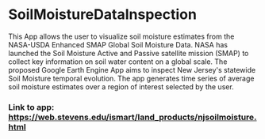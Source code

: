 # SoilMoistureDataInspection
This App allows the user to visualize soil moisture estimates from the NASA-USDA Enhanced SMAP Global Soil Moisture Data. NASA has launched the Soil Moisture Active and Passive satellite mission (SMAP) to collect key information on soil water content on a global scale. The proposed Google Earth Engine App aims to inspect New Jersey's statewide Soil Moisture temporal evolution. The app generates time series of average soil moisture estimates over a region of interest selected by the user.
### Link to app: https://web.stevens.edu/ismart/land_products/njsoilmoisture.html
